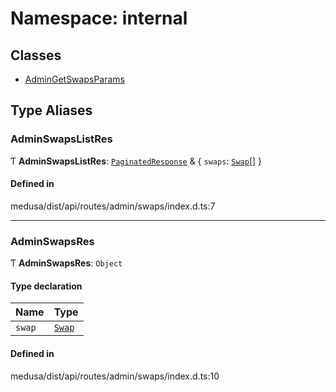# Namespace: internal

## Classes

- [AdminGetSwapsParams](../classes/internal-24.AdminGetSwapsParams.md)

## Type Aliases

### AdminSwapsListRes

Ƭ **AdminSwapsListRes**: [`PaginatedResponse`](internal-2.md#paginatedresponse) & { `swaps`: [`Swap`](../classes/internal.Swap.md)[]  }

#### Defined in

medusa/dist/api/routes/admin/swaps/index.d.ts:7

___

### AdminSwapsRes

Ƭ **AdminSwapsRes**: `Object`

#### Type declaration

| Name | Type |
| :------ | :------ |
| `swap` | [`Swap`](../classes/internal.Swap.md) |

#### Defined in

medusa/dist/api/routes/admin/swaps/index.d.ts:10
